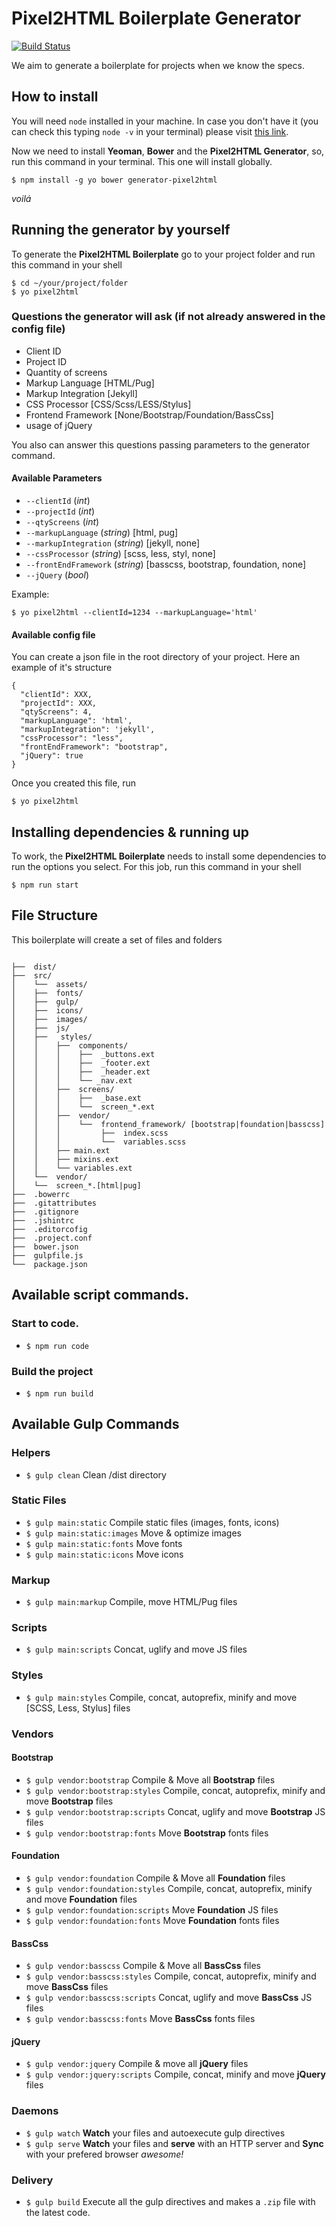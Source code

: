 # Pixel2HTML Boilerplate Generator

[![Build Status](https://travis-ci.org/Pixel2HTML/pixel2html-generator.svg?branch=master)](https://travis-ci.org/Pixel2HTML/pixel2html-generator)

We aim to generate a boilerplate for projects when we know the specs.

## How to install

You will need `node` installed in your machine. In case you don't have it (you can check this typing `node -v` in your terminal) please visit [this link](https://nodejs.org/en/download/).

Now we need to install **Yeoman**, **Bower** and the **Pixel2HTML Generator**, so, run this command in your terminal. This one will install globally.
```shell
$ npm install -g yo bower generator-pixel2html
```
_voilá_

## Running the generator by yourself

To generate the **Pixel2HTML Boilerplate** go to your project folder and run this command in your shell

```
$ cd ~/your/project/folder
$ yo pixel2html
```

### Questions the generator will ask (if not already answered in the config file)
* Client ID
* Project ID
* Quantity of screens
* Markup Language [HTML/Pug]
* Markup Integration [Jekyll]
* CSS Processor [CSS/Scss/LESS/Stylus]
* Frontend Framework [None/Bootstrap/Foundation/BassCss]
* usage of jQuery

You also can answer this questions passing parameters to the generator command.

#### Available Parameters

* ```--clientId``` (*int*)
* ```--projectId``` (*int*)
* ```--qtyScreens``` (*int*)
* ```--markupLanguage``` (*string*) [html, pug]
* ```--markupIntegration``` (*string*) [jekyll, none]
* ```--cssProcessor``` (*string*) [scss, less, styl, none]
* ```--frontEndFramework``` (*string*) [basscss, bootstrap, foundation, none]
* ```--jQuery``` (*bool*)

Example:

```
$ yo pixel2html --clientId=1234 --markupLanguage='html'
```

#### Available config file

You can create a json file in the root directory of your project.
Here an example of it's structure

```
{
  "clientId": XXX,
  "projectId": XXX,
  "qtyScreens": 4,
  "markupLanguage": 'html',
  "markupIntegration": 'jekyll',
  "cssProcessor": "less",
  "frontEndFramework": "bootstrap",
  "jQuery": true
}
```

Once you created this file, run
```
$ yo pixel2html
```

## Installing dependencies & running up
To work, the **Pixel2HTML Boilerplate** needs to install some dependencies to run the options you select.
For this job, run this command in your shell

```
$ npm run start
```

## File Structure

This boilerplate will create a set of files and folders

```

├──  dist/
├──  src/
│    └──  assets/
│    ├──  fonts/
│    ├──  gulp/
│    ├──  icons/
│    ├──  images/
│    ├──  js/
│    ├──   styles/
│    │    ├──  components/
│    │    │    ├──  _buttons.ext
│    │    │    ├──  _footer.ext
│    │    │    ├──  _header.ext
│    │    │    └── _nav.ext
│    │    ├──  screens/
│    │    │    ├──  _base.ext
│    │    │    └──  screen_*.ext
│    │    ├──  vendor/
│    │    │    └──  frontend_framework/ [bootstrap|foundation|basscss]
│    │    │         ├──  index.scss
│    │    │         └──  variables.scss
│    │    ├── main.ext
│    │    ├── mixins.ext
│    │    └── variables.ext
│    └──  vendor/
│    └──  screen_*.[html|pug]
├──  .bowerrc
├──  .gitattributes
├──  .gitignore
├──  .jshintrc
├──  .editorcofig
├──  .project.conf
├──  bower.json
├──  gulpfile.js
└──  package.json
```

## Available script commands.

### Start to code.
* `$ npm run code`

### Build the project
* `$ npm run build`


## Available Gulp Commands

### Helpers
* `$ gulp clean` Clean /dist directory

### Static Files
* `$ gulp main:static` Compile static files (images, fonts, icons)
* `$ gulp main:static:images` Move & optimize images
* `$ gulp main:static:fonts` Move fonts
* `$ gulp main:static:icons` Move icons

### Markup
* `$ gulp main:markup` Compile, move HTML/Pug files

### Scripts
* `$ gulp main:scripts` Concat, uglify and move JS files

### Styles
* `$ gulp main:styles` Compile, concat, autoprefix, minify and move [SCSS, Less, Stylus] files

### Vendors
#### Bootstrap

* `$ gulp vendor:bootstrap` Compile & Move all **Bootstrap** files
* `$ gulp vendor:bootstrap:styles` Compile, concat, autoprefix, minify and move **Bootstrap** files
* `$ gulp vendor:bootstrap:scripts` Concat, uglify and move **Bootstrap** JS files
* `$ gulp vendor:bootstrap:fonts` Move **Bootstrap** fonts files

#### Foundation
* `$ gulp vendor:foundation` Compile & Move all **Foundation** files
* `$ gulp vendor:foundation:styles` Compile, concat, autoprefix, minify and move **Foundation** files
* `$ gulp vendor:foundation:scripts` Move **Foundation** JS files
* `$ gulp vendor:foundation:fonts` Move **Foundation** fonts files

#### BassCss
* `$ gulp vendor:basscss` Compile & Move all **BassCss** files
* `$ gulp vendor:basscss:styles` Compile, concat, autoprefix, minify and move **BassCss** files
* `$ gulp vendor:basscss:scripts` Concat, uglify and move **BassCss** JS files
* `$ gulp vendor:basscss:fonts` Move **BassCss** fonts files

#### jQuery
* `$ gulp vendor:jquery` Compile & move all **jQuery** files
* `$ gulp vendor:jquery:scripts` Compile, concat, minify and move **jQuery** files

### Daemons
* `$ gulp watch` **Watch** your files and autoexecute gulp directives
* `$ gulp serve` **Watch** your files and **serve** with an HTTP server and **Sync** with your prefered browser _awesome!_

### Delivery
 * `$ gulp build` Execute all the gulp directives and makes a `.zip` file with the latest code.

